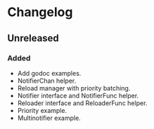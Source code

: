 # Changelog

## Unreleased

### Added

- Add godoc examples.
- NotifierChan helper.
- Reload manager with priority batching.
- Notifier interface and NotifierFunc helper.
- Reloader interface and ReloaderFunc helper.
- Priority example.
- Multinotifier example.

[unreleased]: https://github.com/slok/reload/compare/v1.0.0...HEAD
[v1.0.0]: https://github.com/slok/reload/releases/tag/v1.0.0
